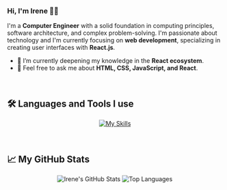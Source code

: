 ### Hi, I'm Irene 👋🏻

I'm a **Computer Engineer** with a solid foundation in computing principles, software architecture, and complex problem-solving. I'm passionate about technology and I'm currently focusing on **web development**, specializing in creating user interfaces with **React.js**.

- 🌱 I’m currently deepening my knowledge in the **React ecosystem**.
- 💬 Feel free to ask me about **HTML, CSS, JavaScript, and React**.

<br/>
 
## 🛠️ Languages and Tools I use
 
<p align="center">
  <a href="https://skillicons.dev">
    <img src="https://skillicons.dev/icons?i=html,css,js,react,redux,nodejs,vscode&theme=light" alt="My Skills"/>
  </a>
</p>

<br/>
  
## 📈 My GitHub Stats

<p align="center">
  <img src="https://github-readme-stats.vercel.app/api?username=irenesj87&show_icons=true&theme=transparent&hide=contribs,prs" alt="Irene's GitHub Stats" />
  <img src="https://github-readme-stats.vercel.app/api/top-langs/?username=irenesj87&layout=compact&theme=transparent" alt="Top Languages" />
</p>

<!---
irenesj87/irenesj87 is a ✨ special ✨ repository because its `README.md` (this file) appears on your GitHub profile.
You can click the Preview link to take a look at your changes.
--->
